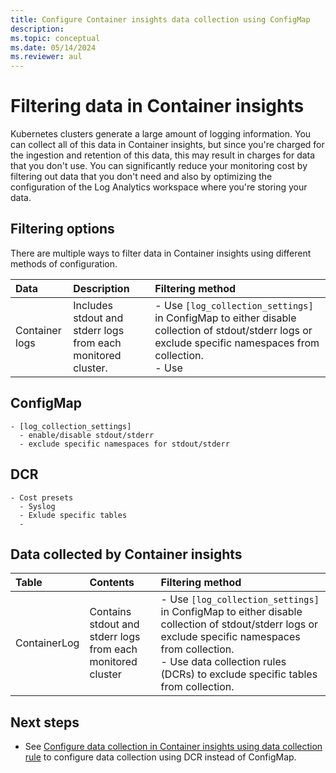```yaml
---
title: Configure Container insights data collection using ConfigMap
description: 
ms.topic: conceptual
ms.date: 05/14/2024
ms.reviewer: aul
---
```


# Filtering data in Container insights

Kubernetes clusters generate a large amount of logging information. You can collect all of this data in Container insights, but since you're charged for the ingestion and retention of this data, this may result in charges for data that you don't use. You can significantly reduce your monitoring cost by filtering out data that you don't need and also by optimizing the configuration of the Log Analytics workspace where you're storing your data.

## Filtering options
There are multiple ways to filter data in Container insights using different methods of configuration. 


| Data | Description | Filtering method |
|:---|:---|:---|
| Container logs | Includes stdout and stderr logs from each monitored cluster. | - Use `[log_collection_settings]` in ConfigMap to either disable collection of stdout/stderr logs or exclude specific namespaces from collection.<br>- Use  |

## ConfigMap

    - [log_collection_settings]
      - enable/disable stdout/stderr
      - exclude specific namespaces for stdout/stderr

## DCR

    - Cost presets
      - Syslog
      - Exlude specific tables
      - 


## Data collected by Container insights

| Table | Contents | Filtering method |
|:---|:---|:---|
| ContainerLog | Contains stdout and stderr logs from each monitored cluster | - Use `[log_collection_settings]` in ConfigMap to either disable collection of stdout/stderr logs or exclude specific namespaces from collection.<br>- Use data collection rules (DCRs) to exclude specific tables from collection. |



## Next steps

- See [Configure data collection in Container insights using data collection rule](container-insights-data-collection-dcr.md) to configure data collection using DCR instead of ConfigMap.

